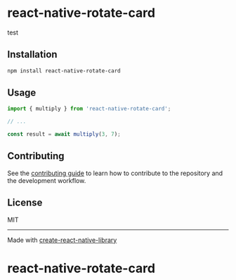 # react-native-rotate-card

test

## Installation

```sh
npm install react-native-rotate-card
```

## Usage

```js
import { multiply } from 'react-native-rotate-card';

// ...

const result = await multiply(3, 7);
```

## Contributing

See the [contributing guide](CONTRIBUTING.md) to learn how to contribute to the repository and the development workflow.

## License

MIT

---

Made with [create-react-native-library](https://github.com/callstack/react-native-builder-bob)
# react-native-rotate-card
